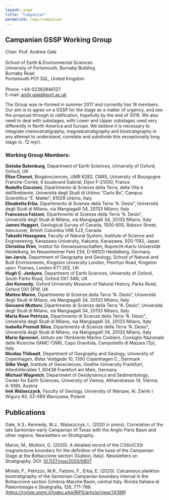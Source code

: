 ```yaml
---
layout: page
title: "Campanian"
permalink: /wgs/campanian
---
```

## Campanian GSSP Working Group

<div class="person-grid">
    <div class="person">
        <div>
            <img src="https://stratigraphy.org/subcommission-cretaceous/images/person-gale.jpg" alt="" />
        </div>
        <div class="contact-details">
            Chair: Prof. Andrew Gale<br />
            <br />
            School of Earth & Environmental Sciences<br />
            University of Portsmouth, Burnaby Building<br />
            Burnaby Road<br />
            Portsmouth PO1 3QL, United Kingdom<br />
            <br />
            Phone: +44-02392846127<br />
            E-mail: <a href="andy.gale@port.ac.uk">andy.gale@port.ac.uk</a>
        </div>
    </div>
</div>

The Group was re-formed in summer 2017 and currently has 18 members. Our aim is to agree on a GSSP for the stage as a matter of urgency, and see the proposal through to ratification, hopefully by the end of 2018. We also need to deal with substages, with Lower and Upper substages used very differently in North America and Europe. We believe it is necessary to integrate chemostratigraphy, magnetostratigraphy and biostratigraphy in any attempt to understand, correlate and subdivide this exceptionally long stage (c. 12 myr).

### Working Group Members:

**Sietske Batenburg**, Department of Earth Sciences, University of Oxford, Oxford, UK  
**Elise Chenot**, Biogéosciences, UMR 6282, CNRS, University of Bourgogne Franche-Comté, 6 boulevard Gabriel, Dijon F-21000, France  
**Rodolfo Coccioni**, Dipartimento di Scienze della Terra, della Vita e dell’Ambiente, Università degli Studi di Urbino “Carlo Bo”, Campus Scientifico “E. Mattei”, 61029 Urbino, Italy  
**Elisabetta Erba**, Dipartimento di Scienze della Terra “A. Desio”, Università degli Studi di Milano, via Mangiagalli 34, 20133 Milano, Italy  
**Francesca Falzoni**, Dipartimento di Scienze della Terra “A. Desio”, Università degli Studi di Milano, via Mangiagalli 34, 20133 Milano, Italy  
**James Haggart**, Geological Survey of Canada, 1500-605, Robson Street, Vancouver, British Columbia V6B 5J3, Canada  
**Takashi Hasegawa**, Faculty of Natural System, Institute of Science and Engineeering, Kanazawa University, Kakuma, Kanazawa, 920-1192, Japan  
**Christina Ifrim**, Institut für Geowissenschaften, Ruprecht-Karls-Universität Heidelberg, Im Neuenheimer Feld 234, D-69120 Heidelberg, Germany  
**Ian Jarvis**, Department of Geography and Geology, School of Natural and Built Environments, Kingston University London, Penrhyn Road, Kingston upon Thames, London KT1 2EE, UK  
**Hugh C. Jenkyns**, Department of Earth Sciences, University of Oxford, South Parks Road, Oxford OX1 3AN, UK  
**Jim Kennedy**, Oxford University Museum of Natural History, Parks Road, Oxford OX1 3PW, UK  
**Matteo Maron**, Dipartimento di Scienze della Terra “A. Desio”, Università degli Studi di Milano, via Mangiagalli 34, 20133 Milano, Italy  
**Giovanni Muttoni**, Dipartimento di Scienze della Terra “A. Desio”, Università degli Studi di Milano, via Mangiagalli 34, 20133 Milano, Italy  
**Maria Rose Petrizzo**, Dipartimento di Scienze della Terra “A. Desio”, Università degli Studi di Milano, via Mangiagalli 34, 20133 Milano, Italy  
**Isabella Premoli Silva**, Dipartimento di Scienze della Terra “A. Desio”, Università degli Studi di Milano, via Mangiagalli 34, 20133 Milano, Italy  
**Mario Sprovieri**, Istituto per l’Ambiente Marino Costiero, Consiglio Nazionale delle Ricerche (IAMC-CNR), Capo Granitola, Campobello di Mazara (Tp), Italy  
**Nicolas Thibault**, Department of Geography and Geology, University of Copenhagen, Øster Voldgade 10, 1350 Copenhagen C., Denmark  
**Silke Voigt**, Institute of Geosciences, Goethe-University Frankfurt, Altenhöferallee 1, 60438 Frankfurt am Main, Germany  
**Michael Wagreich**, Department of Geodynamics and Sedimentology, Center for Earth Sciences, University of Vienna, Althanstrasse 14, Vienna, A-1090, Austria  
**Irek Walasczyck**, Faculty of Geology, University of Warsaw, Al. Zwirki i Wigury 93, 02-089 Warszawa, Poland  

## Publications

Gale, A.S., Kennedy, W.J., Walaszczyk, I., (2020 in press). Correlation of the late Santonian-early Campanian of Texas with the Anglo-Paris Basin and other regions. Newsletters on Stratigraphy.

Maron, M., Muttoni, G. (2020). A detailed record of the C34n/C33r magnetozone boundary for the definition of the base of the Campanian Stage at the Bottaccione section (Gubbio, Italy). Newsletters on Stratigraphy. DOI: [10.1127/nos/2020/0607](https://doi.org/10.1127/nos/2020/0607)

Miniati, F., Petrizzo, M.R., Falzoni, F., Erba, E. (2020). Calcareous plankton biostratigraphy of the Santonian-Campanian boundary interval in the Bottaccione section (Umbria-Marche Basin, central Italy. Rivista Italiana di Paleontologia e Stratigrafia, 126, 771-789. (https://riviste.unimi.it/index.php/RIPS/article/view/14399)

<!--
### Older publications

Haggart, J.W., Graham, R. 2018. The crinoid Marsupites in the Upper Cretaceous Nanaimo Group, British Columbia: Resolution of the Santonian–Campanian boundary in the North Pacific Province. Cretaceous Research, 87, 277-295.
-->
